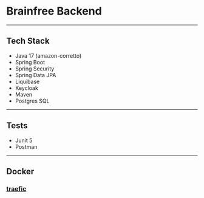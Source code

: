 # Brainfree Backend

---

## Tech Stack

* Java 17 (amazon-corretto)
* Spring Boot
* Spring Security
* Spring Data JPA
* Liquibase
* Keycloak
* Maven
* Postgres SQL

---

## Tests

- Junit 5
- Postman

---

## Docker


### [traefic](https://traefik.io/traefik-enterprise/?utm_source=google&utm_medium=cpc&utm_campaign=branded&utm_content=sa_1&utm_term=traefik&utm_campaign=Branded&utm_source=adwords&utm_medium=ppc&hsa_acc=4064213719&hsa_cam=10961470241&hsa_grp=107890869779&hsa_ad=474999530581&hsa_src=g&hsa_tgt=kwd-692145665933&hsa_kw=traefik&hsa_mt=p&hsa_net=adwords&hsa_ver=3&gclid=Cj0KCQiA4aacBhCUARIsAI55maFDbnGbj3O0cmJnIS7p2vbWfcDST0uksJaj7y_d1u-ffZaYVAIP_JwaAhyjEALw_wcB)
